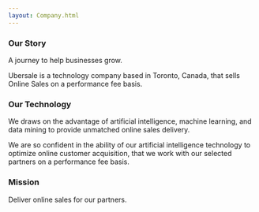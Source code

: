 ```yaml
---
layout: Company.html
---
```


<!-- Company - What we do & why -->

 <div class="ui vertical stripe segment">
  <div class="ui center center aligned text container">
  <h3 class="ui header">Our Story</h3>
  <p>A journey to help businesses grow.</p>
  <p>Ubersale is a technology company based in Toronto, Canada, that sells Online Sales on a performance fee basis.</p>
  <h3 class="ui header">Our Technology</h3>
  <p>We draws on the advantage of artificial intelligence, machine learning, and data mining to provide unmatched online sales delivery.</p>
  <p>We are so confident in the ability of our artificial intelligence technology to optimize online customer acquisition, that we work with our selected partners on a performance fee basis.</p>
  <h3>Mission</h3>
  <p>Deliver online sales for our partners.</p>
</div>
</div>
